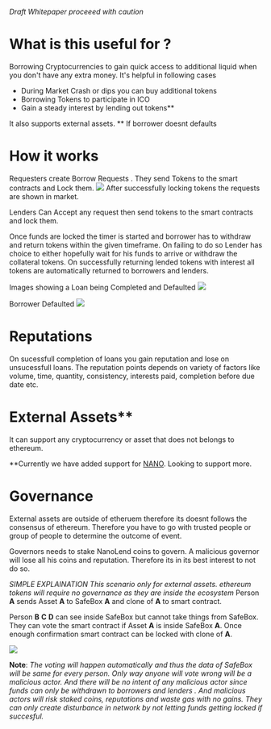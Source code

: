 
*Draft Whitepaper proceeed with caution*

# What is this useful for ?

Borrowing Cryptocurrencies to gain quick access to additional liquid when you don't have any extra money. It's helpful in following cases

 - During Market Crash or dips you can buy additional tokens 
 - Borrowing Tokens to participate in ICO
 - Gain a steady interest by lending out tokens**

It also supports external assets.
** If borrower doesnt defaults

# How it works

 Requesters create Borrow Requests . They send Tokens to the smart contracts and Lock them.
 ![](https://i.imgur.com/WJhlzME.png)
 After successfully locking tokens the requests are shown in market.
 
 Lenders Can Accept any request then send tokens to the smart contracts and lock them.
 
Once funds are locked the timer is started and borrower has to withdraw and return tokens within the given timeframe. On failing to do so Lender has choice to either hopefully wait for his funds to arrive or withdraw the collateral tokens.
On successfully returning lended tokens with interest all tokens are automatically returned to borrowers and lenders.

Images showing a Loan being Completed and Defaulted 
![](https://i.imgur.com/4kk1cxr.png)

Borrower Defaulted
![](https://i.imgur.com/kkAXqIp.png)

# Reputations
On sucessfull completion of loans you gain reputation and lose on unsucessfull loans.
The reputation points depends on variety of factors like volume, time, quantity, consistency, interests paid, completion before due date etc.

# External Assets**

It can support any cryptocurrency or asset that does not belongs to ethereum.

**Currently we have added support for [NANO](https://github.com/clemahieu/raiblocks). Looking to support more.

# Governance

External assets are outside of etheruem therefore its doesnt follows the consensus of ethereum. Therefore you have to go with trusted people or group of people to determine the outcome of event.

Governors needs to stake NanoLend coins to govern. A malicious governor will lose all his coins and reputation. Therefore its in its best interest to not do so.


*SIMPLE EXPLAINATION*
*This scenario only for external assets. ethereum tokens will require no governance as they are inside the ecosystem*
Person **A** sends Asset **A** to SafeBox **A** and clone of **A** to smart contract.

Person **B** **C** **D**  can see inside SafeBox but cannot take things from SafeBox. They can vote the smart contract if Asset **A** is inside SafeBox **A**. Once enough confirmation smart contract can be locked with clone of **A**. 

![](https://i.imgur.com/T4nsr2a.png)

**Note**: *The voting will happen automatically and thus the data of SafeBox will be same for every person. Only way anyone will vote wrong will be a malicious actor. 
And there will be no intent of any malicious actor since funds can only be withdrawn to borrowers and lenders . And malicious actors will risk staked coins, reputations and waste gas with no gains. They can  only create disturbance in network by not letting funds getting locked if succesful.* 





